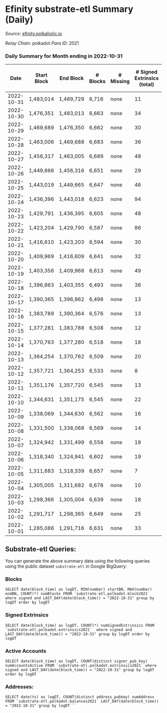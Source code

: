 # Efinity substrate-etl Summary (Daily)

_Source_: [efinity.polkaholic.io](https://efinity.polkaholic.io)

*Relay Chain*: polkadot
*Para ID*: 2021



### Daily Summary for Month ending in 2022-10-31


| Date | Start Block | End Block | # Blocks | # Missing | # Signed Extrinsics (total) | # Active Accounts | # Addresses with Balances | # Events | # Transfers | # XCM Transfers In | # XCM Transfers Out |
| ---- | ----------- | --------- | -------- | --------- | --------------------------- | ----------------- | ------------------------- | -------- | ----------- | ------------------ | ------------------- |
| 2022-10-31 | 1,483,014 | 1,489,729 | 6,716 | none | 11 | 5 | 15,635 | 13,532 | 2  |   |   |
| 2022-10-30 | 1,476,351 | 1,483,013 | 6,663 | none | 34 | 20 |  | 13,536 | 13  |   |   |
| 2022-10-29 | 1,469,689 | 1,476,350 | 6,662 | none | 30 | 15 |  | 13,532 | 7  |   |   |
| 2022-10-28 | 1,463,006 | 1,469,688 | 6,683 | none | 36 | 14 | 15,629 | 13,650 | 4  |   |   |
| 2022-10-27 | 1,456,317 | 1,463,005 | 6,689 | none | 48 | 9 | 15,629 | 13,752 | 14  |   |   |
| 2022-10-26 | 1,449,666 | 1,456,316 | 6,651 | none | 29 | 11 |  | 13,507 | 9  |   |   |
| 2022-10-25 | 1,443,019 | 1,449,665 | 6,647 | none | 46 | 21 |  | 13,581 | 28  |   |   |
| 2022-10-24 | 1,436,396 | 1,443,018 | 6,623 | none | 94 | 23 |  | 13,775 | 73  |   |   |
| 2022-10-23 | 1,429,791 | 1,436,395 | 6,605 | none | 48 | 18 |  | 13,486 | 38  |   |   |
| 2022-10-22 | 1,423,204 | 1,429,790 | 6,587 | none | 86 | 24 |  | 13,676 | 72  |   |   |
| 2022-10-21 | 1,416,610 | 1,423,203 | 6,594 | none | 30 | 7 | 15,595 | 13,445 | 3  |   |   |
| 2022-10-20 | 1,409,969 | 1,416,609 | 6,641 | none | 32 | 18 |  | 13,503 | 13  |   |   |
| 2022-10-19 | 1,403,356 | 1,409,968 | 6,613 | none | 49 | 27 |  | 13,549 | 64  |   |   |
| 2022-10-18 | 1,396,863 | 1,403,355 | 6,493 | none | 36 | 21 |  | 17,298 | 33  |   |   |
| 2022-10-17 | 1,390,365 | 1,396,862 | 6,498 | none | 13 | 9 | 15,574 | 19,569 | 1  |   |   |
| 2022-10-16 | 1,383,789 | 1,390,364 | 6,576 | none | 13 | 10 |  | 19,810 |   |   |   |
| 2022-10-15 | 1,377,281 | 1,383,788 | 6,508 | none | 12 | 7 | 15,574 | 19,613 | 1  |   |   |
| 2022-10-14 | 1,370,763 | 1,377,280 | 6,518 | none | 18 | 9 |  | 19,674 |   |   |   |
| 2022-10-13 | 1,364,254 | 1,370,762 | 6,509 | none | 20 | 12 | 15,574 | 19,635 | 3  |   |   |
| 2022-10-12 | 1,357,721 | 1,364,253 | 6,533 | none | 8 | 5 | 15,573 | 19,665 |   |   |   |
| 2022-10-11 | 1,351,176 | 1,357,720 | 6,545 | none | 13 | 5 | 15,573 | 19,727 | 2  |   |   |
| 2022-10-10 | 1,344,631 | 1,351,175 | 6,545 | none | 22 | 12 | 15,573 | 19,765 | 1  |   |   |
| 2022-10-09 | 1,338,069 | 1,344,630 | 6,562 | none | 16 | 8 | 15,573 | 19,790 |   |   |   |
| 2022-10-08 | 1,331,500 | 1,338,068 | 6,569 | none | 14 | 11 | 15,573 | 19,790 | 1  |   |   |
| 2022-10-07 | 1,324,942 | 1,331,499 | 6,558 | none | 18 | 12 | 15,573 | 19,796 | 4  |   |   |
| 2022-10-06 | 1,318,340 | 1,324,941 | 6,602 | none | 19 | 9 | 15,571 | 19,930 | 2  |   |   |
| 2022-10-05 | 1,311,683 | 1,318,339 | 6,657 | none | 7 | 5 | 15,571 | 20,030 |   |   |   |
| 2022-10-04 | 1,305,005 | 1,311,682 | 6,678 | none | 10 | 6 | 15,571 | 20,113 | 3  |   |   |
| 2022-10-03 | 1,298,366 | 1,305,004 | 6,639 | none | 18 | 9 |  | 20,036 | 2  |   |   |
| 2022-10-02 | 1,291,717 | 1,298,365 | 6,649 | none | 25 | 7 |  | 20,137 |   |   |   |
| 2022-10-01 | 1,285,086 | 1,291,716 | 6,631 | none | 33 | 8 |  | 20,103 |   |   |   |

## Substrate-etl Queries:
You can generate the above summary data using the following queries using the public dataset `substrate-etl` in Google BigQuery:


### Blocks
```
SELECT date(block_time) as logDT, MIN(number) startBN, MAX(number) endBN, COUNT(*) numBlocks FROM `substrate-etl.polkadot.block2021`  where signed and LAST_DAY(date(block_time)) = "2022-10-31" group by logDT order by logDT
```


### Signed Extrinsics
```
SELECT date(block_time) as logDT, COUNT(*) numSignedExtrinsics FROM `substrate-etl.polkadot.extrinsics2021`  where signed and LAST_DAY(date(block_time)) = "2022-10-31" group by logDT order by logDT
```


### Active Accounts
```
SELECT date(block_time) as logDT, COUNT(distinct signer_pub_key) numAccountsActive FROM `substrate-etl.polkadot.extrinsics2021` where signed and LAST_DAY(date(block_time)) = "2022-10-31" group by logDT order by logDT
```


### Addresses:
```
SELECT date(ts) as logDT, COUNT(distinct address_pubkey) numAddress FROM `substrate-etl.polkadot.balances2021` LAST_DAY(date(block_time)) = "2022-10-31" group by logDT```

